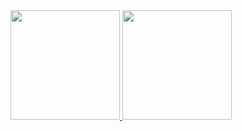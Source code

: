 <div>
<a href="https://github.com/RichardMerces">
<img height="175em" src="https://github-readme-stats.vercel.app/api?username=RichardMerces&show_icons=true&theme=tokyonight&include_all_commits=false&count_private=true"/>
<img height="175em" src="https://github-readme-stats.vercel.app/api/top-langs/?username=RichardMerces&layout=compact&langs_count=7&theme=merko"/>
</div>
